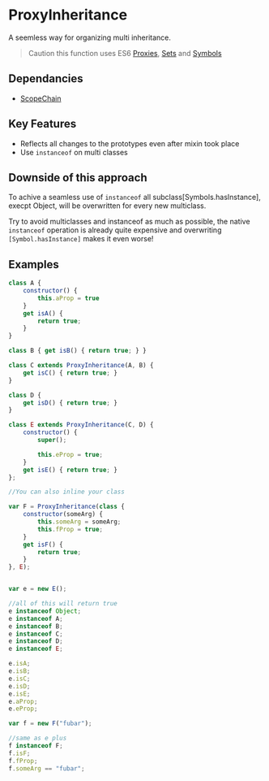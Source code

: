 # ProxyInheritance
	
A seemless way for organizing multi inheritance.
	
> Caution this function uses ES6 [Proxies](https://developer.mozilla.org/en-US/docs/Web/JavaScript/Reference/Global_Objects/Proxy), [Sets](https://developer.mozilla.org/en-US/docs/Web/JavaScript/Reference/Global_Objects/Set) and [Symbols](https://developer.mozilla.org/en-US/docs/Web/JavaScript/Reference/Global_Objects/Symbol/hasInstance)
	
## Dependancies
- [ScopeChain](https://github.com/stephan-dum/scopeChain)
	
## Key Features
- Reflects all changes to the prototypes even after mixin took place
- Use `instanceof` on multi classes

## Downside of this approach
To achive a seamless use of `instanceof` all subclass[Symbols.hasInstance], execpt Object, will be overwritten for every new multiclass.

Try to avoid multiclasses and instanceof as much as possible, the native `instanceof` operation is already quite expensive and overwriting `[Symbol.hasInstance]` makes it even worse!

## Examples

```javascript
class A {
    constructor() {
        this.aProp = true
    }
    get isA() {
        return true;
    }
}

class B { get isB() { return true; } }

class C extends ProxyInheritance(A, B) {
    get isC() { return true; }
}

class D {
    get isD() { return true; }
}

class E extends ProxyInheritance(C, D) {
    constructor() {
        super();

        this.eProp = true;
    }
    get isE() { return true; }
};

//You can also inline your class

var F = ProxyInheritance(class {
    constructor(someArg) {
        this.someArg = someArg;
        this.fProp = true;
    }
    get isF() {
        return true;
    }
}, E);


var e = new E();

//all of this will return true
e instanceof Object;
e instanceof A;
e instanceof B;
e instanceof C;
e instanceof D;
e instanceof E;

e.isA;
e.isB;
e.isC;
e.isD;
e.isE;
e.aProp;
e.eProp;

var f = new F("fubar");

//same as e plus 
f instanceof F;
f.isF;
f.fProp;
f.someArg == "fubar";

```
